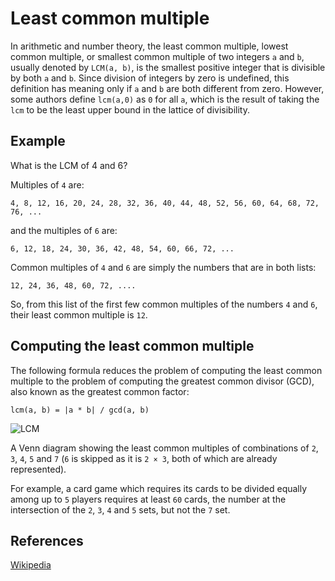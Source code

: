 Least common multiple
=====================

In arithmetic and number theory, the least common multiple, lowest common multiple, or smallest common multiple of two integers `a` and `b`, usually denoted by `LCM(a, b)`, is the smallest positive integer that is divisible by both `a` and `b`. Since division of integers by zero is undefined, this definition has meaning only if `a` and `b` are both different from zero. However, some authors define `lcm(a,0)` as `0` for all `a`, which is the result of taking the `lcm` to be the least upper bound in the lattice of divisibility.

Example
-------

What is the LCM of 4 and 6?

Multiples of `4` are:

    4, 8, 12, 16, 20, 24, 28, 32, 36, 40, 44, 48, 52, 56, 60, 64, 68, 72, 76, ...

and the multiples of `6` are:

    6, 12, 18, 24, 30, 36, 42, 48, 54, 60, 66, 72, ...

Common multiples of `4` and `6` are simply the numbers that are in both lists:

    12, 24, 36, 48, 60, 72, ....

So, from this list of the first few common multiples of the numbers `4` and `6`, their least common multiple is `12`.

Computing the least common multiple
-----------------------------------

The following formula reduces the problem of computing the least common multiple to the problem of computing the greatest common divisor (GCD), also known as the greatest common factor:

    lcm(a, b) = |a * b| / gcd(a, b)

![LCM](https://upload.wikimedia.org/wikipedia/commons/c/c9/Symmetrical_5-set_Venn_diagram_LCM_2_3_4_5_7.svg)

A Venn diagram showing the least common multiples of combinations of `2`, `3`, `4`, `5` and `7` (`6` is skipped as it is `2 × 3`, both of which are already represented).

For example, a card game which requires its cards to be divided equally among up to `5` players requires at least `60` cards, the number at the intersection of the `2`, `3`, `4` and `5` sets, but not the `7` set.

References
----------

[Wikipedia](https://en.wikipedia.org/wiki/Least_common_multiple)
